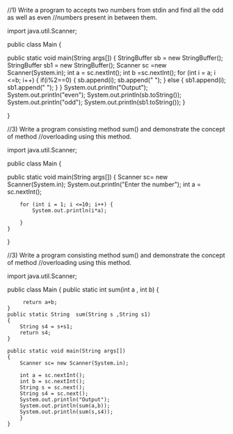 //1) Write a program to accepts two numbers from stdin and find all the odd as well as even
//numbers present in between them.

import java.util.Scanner;

public class Main {
	
public static void main(String args[])
{
		StringBuffer sb = new StringBuffer();
		StringBuffer sb1 = new StringBuffer();
		Scanner sc =new Scanner(System.in);
		int a = sc.nextInt();
		int b =sc.nextInt();
		for (int i = a; i <=b; i++) {
			if(i%2==0)
			{
				sb.append(i);
				sb.append(" ");
			}
			else
			{
				sb1.append(i);
				sb1.append(" ");
			}
		}
		System.out.println("Output");
		System.out.println("even");
		System.out.println(sb.toString());
		System.out.println("odd");
		System.out.println(sb1.toString());
	}

}



//3) Write a program consisting method sum() and demonstrate the concept of method
//overloading using this method.


import java.util.Scanner;

public class Main {
	
public static void main(String args[])
	{
		Scanner sc= new Scanner(System.in);
		System.out.println("Enter the number");
		int a = sc.nextInt();
		
		for (int i = 1; i <=10; i++) {
			System.out.println(i*a);
			
		}
	}

}

//3) Write a program consisting method sum() and demonstrate the concept of method
//overloading using this method.


import java.util.Scanner;

public class Main {
	public static int sum(int a , int b)
    {
         
         return a+b;
    }
    public static String  sum(String s ,String s1)  
    {
    	String s4 = s+s1;
        return s4;
    }
	
	public static void main(String args[])
	{
		Scanner sc= new Scanner(System.in);
		
		int a = sc.nextInt();
		int b = sc.nextInt();
		String s = sc.next();
		String s4 = sc.next();
		System.out.println("Output");
		System.out.println(sum(a,b));
		System.out.println(sum(s,s4));
		}
	}
  

